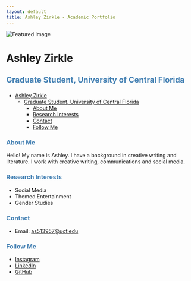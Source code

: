 ```yaml
---
layout: default
title: Ashley Zirkle - Academic Portfolio
---
```


![Featured Image](/assets/featured-image.jpg.jpg)

# <b>Ashley Zirkle</b>
## <b><p style="color:steelblue">Graduate Student, University of Central Florida</b></p>
- [Ashley Zirkle](#ashley-zirkle)
  - [Graduate Student, University of Central Florida](#graduate-student-university-of-central-florida)
    - [About Me](#about-me)
    - [Research Interests](#research-interests)
    - [Contact](#contact)
    - [Follow Me](#follow-me)


### <b><p style="color:steelblue">About Me</b></p>
Hello! My name is Ashley. I have a background in creative writing and literature. I work with creative writing, communications and social media.

### <b><p style="color:steelblue">Research Interests</b></p>
- Social Media
- Themed Entertainment
- Gender Studies

### <b><p style="color:steelblue">Contact</b></p>

- Email: as513957@ucf.edu

### <b><p style="color:steelblue">Follow Me</b></p>

- [Instagram](https://instagram.com/_ashleyz_)
- [LinkedIn](https://linkedin.com/in/ashleyzirkle)
- [GitHub](https://github.com/zirklea)
